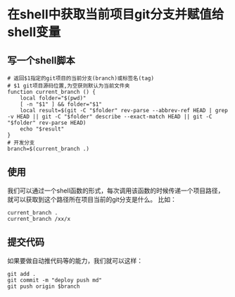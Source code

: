 # 在shell中获取当前项目git分支并赋值给shell变量

## 写一个shell脚本

```shell
# 返回$1指定的git项目的当前分支(branch)或标签名(tag)
# $1 git项目源码位置,为空获则默认为当前文件夹
function current_branch () {
    local folder="$(pwd)"
    [ -n "$1" ] && folder="$1"
    local result=$(git -C "$folder" rev-parse --abbrev-ref HEAD | grep -v HEAD || git -C "$folder" describe --exact-match HEAD || git -C "$folder" rev-parse HEAD)
    echo "$result"
}
# 开发分支
branch=$(current_branch .)
```

## 使用

我们可以通过一个shell函数的形式，每次调用该函数的时候传递一个项目路径，就可以获取到这个路径所在项目当前的git分支是什么。
比如：

```shell
current_branch .
current_branch /xx/x
```

## 提交代码

如果要做自动推代码等的能力，我们就可以这样：

```shell
git add .
git commit -m "deploy push md"
git push origin $branch
```
